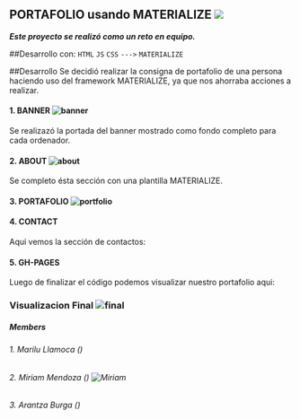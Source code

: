 ## PORTAFOLIO usando MATERIALIZE  ![](../favicon/portafolio.jpg)
***Este proyecto se realizó como un reto en equipo.***

##Desarrollo con:
`HTML` `JS` `CSS` `--->` `MATERIALIZE`

##Desarrollo
Se decidió realizar la consigna de portafolio de una persona haciendo uso del framework MATERIALIZE, ya que nos ahorraba acciones a realizar.

#### 1. BANNER  ![banner](assets/favicon/banner.png)
Se realizazó la portada del banner mostrado como fondo completo para cada ordenador.

#### 2. ABOUT  ![about](assets/favicon/about.png)
Se completo ésta sección con una plantilla MATERIALIZE.


#### 3. PORTAFOLIO  ![portfolio](assets/favicon/portfolio.png)

#### 4. CONTACT
Aqui vemos la sección de contactos:

#### 5. GH-PAGES
Luego de finalizar el código podemos visualizar nuestro portafolio aqui:

### Visualizacion Final  ![final](assets/favicon/final.png)
##### Members

###### *1. Marilu Llamoca ()*

###### *2. Miriam Mendoza () ![Miriam](assets/favicon/Miriam.png)*

###### *3. Arantza Burga ()*
